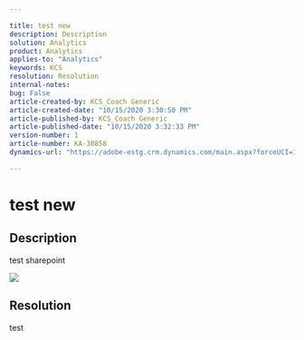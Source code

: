 ```yaml
---

title: test new  
description: Description  
solution: Analytics  
product: Analytics  
applies-to: "Analytics"  
keywords: KCS  
resolution: Resolution  
internal-notes:   
bug: False  
article-created-by: KCS_Coach Generic  
article-created-date: "10/15/2020 3:30:50 PM"  
article-published-by: KCS_Coach Generic  
article-published-date: "10/15/2020 3:32:33 PM"  
version-number: 1  
article-number: KA-30858  
dynamics-url: "https://adobe-estg.crm.dynamics.com/main.aspx?forceUCI=1&pagetype=entityrecord&etn=knowledgearticle&id=19801c61-fb0e-eb11-a813-000d3a35ed4e"

---
```


# test new

## Description

test sharepoint

![](https://adobe.sharepoint.com/sites/D365Attachments-Non-Prod/knowledgearticle/test%20new_19801C61FB0EEB11A813000D3A35ED4E/greg.png)

## Resolution

test
